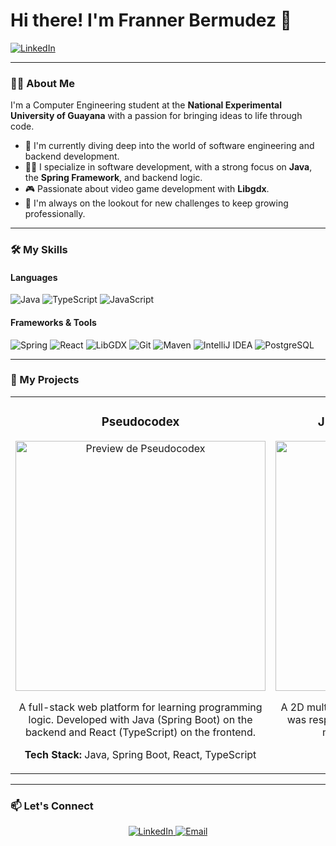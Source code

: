 # Hi there! I'm Franner Bermudez 👋

<a href="www.linkedin.com/in/franner-bermudez-99b4a91a2" target="_blank">
  <img src="https://img.shields.io/badge/LinkedIn-0077B5?style=for-the-badge&logo=linkedin&logoColor=white" alt="LinkedIn"/>
</a>

---

### 👨‍💻 About Me

I'm a Computer Engineering student at the **National Experimental University of Guayana** with a passion for bringing ideas to life through code.

- 🏫 I'm currently diving deep into the world of software engineering and backend development.
- 🧑‍💻 I specialize in software development, with a strong focus on **Java**, the **Spring Framework**, and backend logic.
- 🎮 Passionate about video game development with **Libgdx**.
- 🌱 I'm always on the lookout for new challenges to keep growing professionally.

---

### 🛠️ My Skills

#### Languages
![Java](https://img.shields.io/badge/Java-ED8B00?style=for-the-badge&logo=openjdk&logoColor=white)
![TypeScript](https://img.shields.io/badge/TypeScript-3178C6?style=for-the-badge&logo=typescript&logoColor=white)
![JavaScript](https://img.shields.io/badge/JavaScript-F7DF1E?style=for-the-badge&logo=javascript&logoColor=black)

#### Frameworks & Tools
![Spring](https://img.shields.io/badge/Spring-6DB33F?style=for-the-badge&logo=spring&logoColor=white)
![React](https://img.shields.io/badge/React-61DAFB?style=for-the-badge&logo=react&logoColor=black)
![LibGDX](https://img.shields.io/badge/LibGDX-FF0000?style=for-the-badge&logo=libgdx&logoColor=white)
![Git](https://img.shields.io/badge/GIT-E44C30?style=for-the-badge&logo=git&logoColor=white)
![Maven](https://img.shields.io/badge/Maven-C71A36?style=for-the-badge&logo=apachemaven&logoColor=white)
![IntelliJ IDEA](https://img.shields.io/badge/IntelliJ_IDEA-000000?style=for-the-badge&logo=intellijidea&logoColor=white)
![PostgreSQL](https://img.shields.io/badge/PostgreSQL-4169E1?style=for-the-badge&logo=postgresql&logoColor=white)

---

### 🚀 My Projects

<table>
  <tr>
    <td width="50%">
      <h3 align="center">Pseudocodex</h3>
      <div align="center">
        <a href="https://github.com/franmbv/PseudoCode_Web_Studio" target="_blank">
          <img src="URL_DE_TU_IMAGEN_AQUI" width="400" alt="Preview de Pseudocodex">
        </a>
        <p>A full-stack web platform for learning programming logic. Developed with Java (Spring Boot) on the backend and React (TypeScript) on the frontend.</p>
        <p>
          <b>Tech Stack:</b> Java, Spring Boot, React, TypeScript
        </p>
      </div>
    </td>
    <td width="50%">
      <h3 align="center">J-Sonic Desktop Videogame</h3>
      <div align="center">
        <a href="https://github.com/josueazocar/Proyecto-JSonic" target="_blank">
          <img src="[URL_DE_TU_IMAGEN_AQUI](https://private-user-images.githubusercontent.com/191870268/482962621-ae2db516-b573-451d-a88a-03d01227aaa2.png?jwt=eyJ0eXAiOiJKV1QiLCJhbGciOiJIUzI1NiJ9.eyJpc3MiOiJnaXRodWIuY29tIiwiYXVkIjoicmF3LmdpdGh1YnVzZXJjb250ZW50LmNvbSIsImtleSI6ImtleTUiLCJleHAiOjE3NTgxNDc3ODcsIm5iZiI6MTc1ODE0NzQ4NywicGF0aCI6Ii8xOTE4NzAyNjgvNDgyOTYyNjIxLWFlMmRiNTE2LWI1NzMtNDUxZC1hODhhLTAzZDAxMjI3YWFhMi5wbmc_WC1BbXotQWxnb3JpdGhtPUFXUzQtSE1BQy1TSEEyNTYmWC1BbXotQ3JlZGVudGlhbD1BS0lBVkNPRFlMU0E1M1BRSzRaQSUyRjIwMjUwOTE3JTJGdXMtZWFzdC0xJTJGczMlMkZhd3M0X3JlcXVlc3QmWC1BbXotRGF0ZT0yMDI1MDkxN1QyMjE4MDdaJlgtQW16LUV4cGlyZXM9MzAwJlgtQW16LVNpZ25hdHVyZT1hZWJjNGE4YTQ3NTFjNWM3ZjRkNzA3NGEyMGExOTI4M2EzNmZjNTNmNWM5MjkwZjRlYzI4MTBkYTE0ODgyZjI5JlgtQW16LVNpZ25lZEhlYWRlcnM9aG9zdCJ9.td5bXb8ZxXFkXe1WTrkbTmIG7KjP6YQf4ufwibCSUCY)" width="400" alt="Preview de J-Sonic Videogame">
        </a>
        <p>A 2D multiplayer video game created with Libgdx. I was responsible for the user interface, including menus, HUD, and status screens.</p>
        <p>
          <b>Tech Stack:</b> Java, Libgdx
        </p>
      </div>
    </td>
  </tr>
</table>

---

### 📫 Let's Connect

<p align="center">
  <a href="www.linkedin.com/in/franner-bermudez-99b4a91a2" target="_blank">
    <img src="https://img.shields.io/badge/LinkedIn-0077B5?style=for-the-badge&logo=linkedin&logoColor=white" alt="LinkedIn"/>
  </a>
  <a href="mailto:frannermanuel@gmail.com">
    <img src="https://img.shields.io/badge/Email-D14836?style=for-the-badge&logo=gmail&logoColor=white" alt="Email"/>
  </a>
</p>

